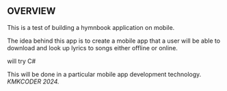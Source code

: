 ## OVERVIEW
This is a test of building a hymnbook application on mobile.

The idea behind this app is to create a mobile app that a user will be able to download and look up lyrics to songs either offline or online.

will try C#


This will be done in a particular mobile app development technology.
<br>
_KMKCODER 2024._
